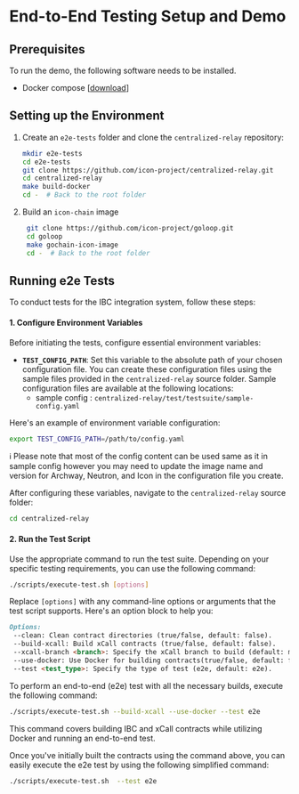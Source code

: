 # End-to-End Testing Setup and Demo

## Prerequisites

To run the demo, the following software needs to be installed.

* Docker compose \[[download](https://docs.docker.com/compose/install/)\]

## Setting up the Environment

1. Create an `e2e-tests` folder and clone the `centralized-relay` repository:

    ```bash
    mkdir e2e-tests
    cd e2e-tests
    git clone https://github.com/icon-project/centralized-relay.git
    cd centralized-relay
    make build-docker
    cd -  # Back to the root folder
    ```

2. Build an `icon-chain` image

   ```bash
    git clone https://github.com/icon-project/goloop.git 
    cd goloop
    make gochain-icon-image
    cd -  # Back to the root folder
   ```

## Running e2e Tests

To conduct tests for the IBC integration system, follow these steps:

#### 1. Configure Environment Variables

Before initiating the tests, configure essential environment variables:

- **`TEST_CONFIG_PATH`**: Set this variable to the absolute path of your chosen configuration file. You can create these configuration files using the sample files provided in the `centralized-relay` source folder. Sample configuration files are available at the following locations:
    - sample config : `centralized-relay/test/testsuite/sample-config.yaml`

Here's an example of environment variable configuration:

```bash
export TEST_CONFIG_PATH=/path/to/config.yaml
```

ℹ️ Please note that most of the config content can be used same as it in sample config however you may need to update the image name and version for Archway, Neutron, and Icon in the configuration file you create.


After configuring these variables, navigate to the `centralized-relay` source folder:

```bash
cd centralized-relay
```

#### 2. Run the Test Script

Use the appropriate command to run the test suite. Depending on your specific testing requirements, you can use the following command:

```bash
./scripts/execute-test.sh [options]
```

Replace `[options]` with any command-line options or arguments that the test script supports. Here's an option block to help you:

```markdown
Options:
 --clean: Clean contract directories (true/false, default: false).
 --build-xcall: Build xCall contracts (true/false, default: false).
 --xcall-branch <branch>: Specify the xCall branch to build (default: main).
 --use-docker: Use Docker for building contracts(true/false, default: false).
 --test <test_type>: Specify the type of test (e2e, default: e2e).
```

To perform an end-to-end (e2e) test with all the necessary builds, execute the following command:
```bash
./scripts/execute-test.sh --build-xcall --use-docker --test e2e
```
This command covers building IBC and xCall contracts while utilizing Docker and running an end-to-end test.

Once you've initially built the contracts using the command above, you can easily execute the e2e test by using the following simplified command:
```bash
./scripts/execute-test.sh  --test e2e
```
